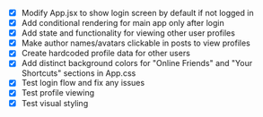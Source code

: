 - [x] Modify App.jsx to show login screen by default if not logged in
- [x] Add conditional rendering for main app only after login
- [x] Add state and functionality for viewing other user profiles
- [x] Make author names/avatars clickable in posts to view profiles
- [x] Create hardcoded profile data for other users
- [x] Add distinct background colors for "Online Friends" and "Your Shortcuts" sections in App.css
- [x] Test login flow and fix any issues
- [x] Test profile viewing
- [x] Test visual styling
